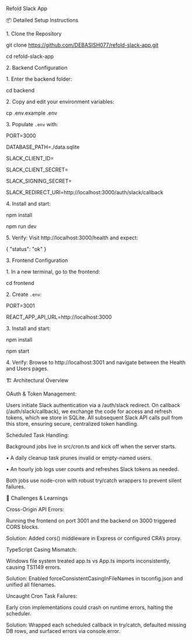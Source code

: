 Refold Slack App

📦 Detailed Setup Instructions

1\. Clone the Repository

git clone https://github.com/DEBASISH077/refold-slack-app.git

cd refold-slack-app

2\. Backend Configuration

1\. Enter the backend folder:

cd backend

2\. Copy and edit your environment variables:

cp .env.example .env

3\. Populate `.env` with:

PORT=3000

DATABASE\_PATH=./data.sqlite

SLACK\_CLIENT\_ID=<your-slack-client-id>

SLACK\_CLIENT\_SECRET=<your-slack-client-secret>

SLACK\_SIGNING\_SECRET=<your-slack-signing-secret>

SLACK\_REDIRECT\_URI=http://localhost:3000/auth/slack/callback

4\. Install and start:

npm install

npm run dev

5\. Verify: Visit http://localhost:3000/health and expect:

{ "status": "ok" }

3\. Frontend Configuration

1\. In a new terminal, go to the frontend:

cd frontend

2\. Create `.env`:

PORT=3001

REACT\_APP\_API\_URL=http://localhost:3000

3\. Install and start:

npm install

npm start

4\. Verify: Browse to http://localhost:3001 and navigate between the Health and Users pages.

🏗 Architectural Overview

OAuth \& Token Management:

Users initiate Slack authentication via a /auth/slack redirect. On callback (/auth/slack/callback), we exchange the code for access and refresh tokens, which we store in SQLite. All subsequent Slack API calls pull from this store, ensuring secure, centralized token handling.

Scheduled Task Handling:

Background jobs live in src/cron.ts and kick off when the server starts.

• A daily cleanup task prunes invalid or empty-named users.

• An hourly job logs user counts and refreshes Slack tokens as needed.

Both jobs use node-cron with robust try/catch wrappers to prevent silent failures.

🧠 Challenges \& Learnings

Cross-Origin API Errors:

Running the frontend on port 3001 and the backend on 3000 triggered CORS blocks.

Solution: Added cors() middleware in Express or configured CRA’s proxy.

TypeScript Casing Mismatch:

Windows file system treated app.ts vs App.ts imports inconsistently, causing TS1149 errors.

Solution: Enabled forceConsistentCasingInFileNames in tsconfig.json and unified all filenames.

Uncaught Cron Task Failures:

Early cron implementations could crash on runtime errors, halting the scheduler.

Solution: Wrapped each scheduled callback in try/catch, defaulted missing DB rows, and surfaced errors via console.error.



